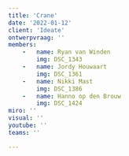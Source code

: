```yaml
---
title: 'Crane'
date: '2022-01-12'
client: 'Ideate'
ontwerpvraag: ''
members:
    -   name: Ryan van Winden
        img: DSC_1343
    -   name: Jordy Houwaart
        img: DSC_1361
    -   name: Nikki Mast
        img: DSC_1386
    -   name: Hanno op den Brouw
        img: DSC_1424
miro: ''
visual: ''
youtube: ''
teams: ''

---
```



 

